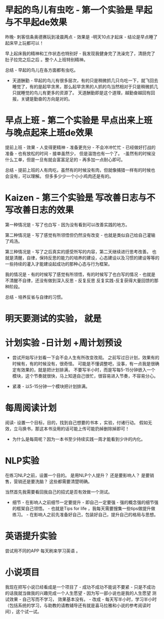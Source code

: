 

# 早起的鸟儿有虫吃 - 第一个实验是 早起与不早起de效果

昨晚- 刺客信条奥德赛玩到凌晨两点 - 效果是 -明天10点才起床 - 结论是早点睡了起床早上玩都可以！

早上起床我的精神和工作状态也特别好 - 我发现我健身完了洗澡完了，清肠完了肚子拉完之后之后 。整个人上班特别精神。

总结 - 早起的鸟儿在各方面都有虫吃。

- 天道酬勤 - 早起的鸟儿有很多层次，有的只是稍微抓几只鸟吃一下，就飞回去睡觉了，有的是起早贪黑，那么起早贪黑的人抓的鸟当然相对于只是稍微抓几只就睡觉的鸟儿有更多的资源了。   天道酬勤即是这个道理，越勤奋越回有回报，关键是勤奋的方向是对的。


# 早点上班 - 第二个实验是 早点出来上班与晚点起来上班de效果
 
提前上班 - 效果 - 人变得更精神 - 准备更充分 - 不会冲冲忙忙 - 已经做好打战的准备 - 也有放松的时间 - 接单虽然少， 但是温饱也有一个了。  -虽然有的时候没什么工单，但是一旦有就会富富足足的 - 再多加一点耐心即可。 

总结 - 提前上班的人有肉吃，虽然有的时候没有肉，但就像捕猎一样有的时候也会没有，可以理解。 但多多少少一个小小鸡肉还是有的。

# Kaizen - 第三个实验是 写改善日志与不写改善日志的效果

第一种情况是 - 写了也白写 - 因为没有看到可以改善实践的地方。

第二种情况是 - 写了感觉有所领悟但仍然没有改变 - 也就是类似自己给自己灌输了鸡汤。

第三种情况是 - 写了之后真实的感受所写的内容，第二天继续进行思考改善。  也就是清醒，自律，保持反思的能力的培养的建设，心态建设以及习惯的建设等等的一些持续的灌入才能建设起成功的那种心态与行为框架。 

我的情况是 - 有的时候写了感觉有所领悟，有的时候写了也白写的情况 - 也就是不清醒不自律，还没有做到深入反思 - 反复反思 反复实践-反复获得大量回馈的那种阶段。

总结 - 培养反省与自律的习惯。



# 明天要测试的实验， 就是 

# 计划实验 -日计划 +周计划预设

 - 尝试开始写计划看一下会不会人生有所改变改观。  之前写过日计划，效果有的时候有，有的时候没有，很奇怪。 可能是不懂调整吧，没事，有一点我是很确定有效果的，就是把计划排满， 不要写半小时，而是写每5-15分钟嵌入一个模块，这个节奏就很快，马上知道自己很忙，很容易进入节奏，不容易分心。
 
 - 紧凑 - 以5-15分钟一个模块把计划排满。
# 每周阅读计划 
阅读- 设置一个目标，目的，找到自己想要的书本 ，实验，付诸行动。 假如无效，立马换书，那这本书没用的话可能上传可能扔掉删除掉即可！

- 为什么是每周呢？因为一本书至少持续实践一周才能看到少许的内化。

# NLP实验 

在练习NLP之前，设置一个目的。  是用NLP个人提升？ 还是要影响人？ 是要销售，营销还是要洗脑？ 这些都需要清楚明确。

当然首先我需要看回我自己的招式是否有效做一个测试。

- 细节 - 在影响人之前细节一定要提升 - 即自己一定要强 - 强的概念强的细节强的框架自己领悟。 - 也就是Tips for life ，我每天需要搜集一些tips做提升做练习。  - 在影响人之前先准备好自己，包装好自己，提升自己的格局与思想。




# 英语提升实验

尝试用不同的APP 每天刷来学习英语 。


# 小说项目 

我现在把写小说已经看成是一个项目了 - 成功不成功不能说不要紧 - 只是不成功的话我就当做我的兴趣完成一个人生愿望 - 因为写一部小说也是我的人生愿望 
测试效果 - 自己写而不学习， 效果基本没有。 -  改成 - 每天写半小时，学习半小时 （包括系统的学习，与助教的请教辅导还有就是喜马拉雅和小说的参考阅读时间），这个试一试。 


